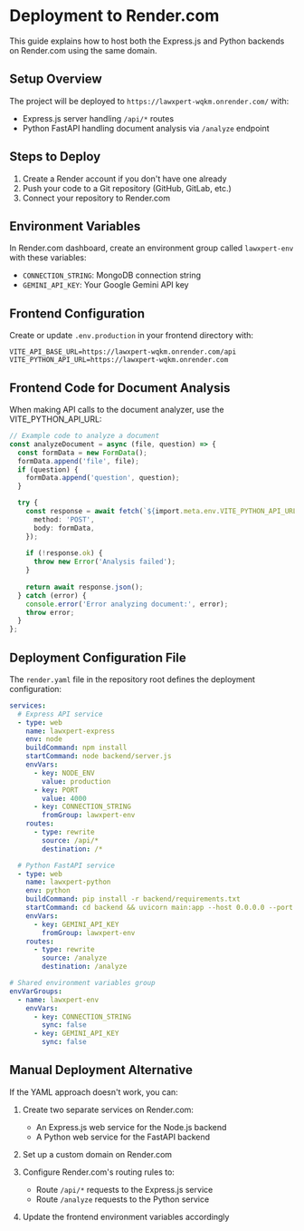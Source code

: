 # Deployment to Render.com

This guide explains how to host both the Express.js and Python backends on Render.com using the same domain.

## Setup Overview

The project will be deployed to `https://lawxpert-wqkm.onrender.com/` with:
- Express.js server handling `/api/*` routes
- Python FastAPI handling document analysis via `/analyze` endpoint

## Steps to Deploy

1. Create a Render account if you don't have one already
2. Push your code to a Git repository (GitHub, GitLab, etc.)
3. Connect your repository to Render.com

## Environment Variables

In Render.com dashboard, create an environment group called `lawxpert-env` with these variables:
- `CONNECTION_STRING`: MongoDB connection string
- `GEMINI_API_KEY`: Your Google Gemini API key

## Frontend Configuration

Create or update `.env.production` in your frontend directory with:

```
VITE_API_BASE_URL=https://lawxpert-wqkm.onrender.com/api
VITE_PYTHON_API_URL=https://lawxpert-wqkm.onrender.com
```

## Frontend Code for Document Analysis

When making API calls to the document analyzer, use the VITE_PYTHON_API_URL:

```typescript
// Example code to analyze a document
const analyzeDocument = async (file, question) => {
  const formData = new FormData();
  formData.append('file', file);
  if (question) {
    formData.append('question', question);
  }

  try {
    const response = await fetch(`${import.meta.env.VITE_PYTHON_API_URL}/analyze`, {
      method: 'POST',
      body: formData,
    });
    
    if (!response.ok) {
      throw new Error('Analysis failed');
    }
    
    return await response.json();
  } catch (error) {
    console.error('Error analyzing document:', error);
    throw error;
  }
};
```

## Deployment Configuration File

The `render.yaml` file in the repository root defines the deployment configuration:

```yaml
services:
  # Express API service
  - type: web
    name: lawxpert-express
    env: node
    buildCommand: npm install
    startCommand: node backend/server.js
    envVars:
      - key: NODE_ENV
        value: production
      - key: PORT
        value: 4000
      - key: CONNECTION_STRING
        fromGroup: lawxpert-env
    routes:
      - type: rewrite
        source: /api/*
        destination: /*

  # Python FastAPI service  
  - type: web
    name: lawxpert-python
    env: python
    buildCommand: pip install -r backend/requirements.txt
    startCommand: cd backend && uvicorn main:app --host 0.0.0.0 --port 8000
    envVars:
      - key: GEMINI_API_KEY
        fromGroup: lawxpert-env
    routes:
      - type: rewrite
        source: /analyze
        destination: /analyze

# Shared environment variables group
envVarGroups:
  - name: lawxpert-env
    envVars:
      - key: CONNECTION_STRING
        sync: false
      - key: GEMINI_API_KEY
        sync: false
```

## Manual Deployment Alternative

If the YAML approach doesn't work, you can:

1. Create two separate services on Render.com:
   - An Express.js web service for the Node.js backend
   - A Python web service for the FastAPI backend

2. Set up a custom domain on Render.com

3. Configure Render.com's routing rules to:
   - Route `/api/*` requests to the Express.js service
   - Route `/analyze` requests to the Python service

4. Update the frontend environment variables accordingly 